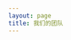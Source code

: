 ```yaml
---
layout: page
title: 我们的团队
---
```

<script setup>
import {
  VPTeamPage,
  VPTeamPageTitle,
  VPTeamMembers,
  VPTeamPageSection
} from 'vitepress/theme'

const official = [
    {
    avatar: '/teammate/碎月游戏官方.jpg',
    name: '碎月游戏官方',
    links: [
      { icon: {
          svg: '<svg xmlns="http://www.w3.org/2000/svg" viewBox="0 0 512 512"><!--!Font Awesome Free 6.6.0 by @fontawesome - https://fontawesome.com License - https://fontawesome.com/license/free Copyright 2024 Fonticons, Inc.--><path d="M488.6 104.1C505.3 122.2 513 143.8 511.9 169.8V372.2C511.5 398.6 502.7 420.3 485.4 437.3C468.2 454.3 446.3 463.2 419.9 464H92C65.6 463.2 43.8 454.2 26.7 436.8C9.7 419.4 .8 396.5 0 368.2V169.8C.8 143.8 9.7 122.2 26.7 104.1C43.8 87.8 65.6 78.8 92 78H121.4L96.1 52.2C90.3 46.5 87.4 39.2 87.4 30.4C87.4 21.6 90.3 14.3 96.1 8.6C101.8 2.9 109.1 0 117.9 0C126.7 0 134 2.9 139.8 8.6L213.1 78H301.1L375.6 8.6C381.7 2.9 389.2 0 398 0C406.8 0 414.1 2.9 419.9 8.6C425.6 14.3 428.5 21.6 428.5 30.4C428.5 39.2 425.6 46.5 419.9 52.2L394.6 78L423.9 78C450.3 78.8 471.9 87.8 488.6 104.1H488.6zM449.8 173.8C449.4 164.2 446.1 156.4 439.1 150.3C433.9 144.2 425.1 140.9 416.4 140.5H96.1C86.5 140.9 78.6 144.2 72.5 150.3C66.3 156.4 63.1 164.2 62.7 173.8V368.2C62.7 377.4 66 385.2 72.5 391.7C79 398.2 86.9 401.5 96.1 401.5H416.4C425.6 401.5 433.4 398.2 439.7 391.7C446 385.2 449.4 377.4 449.8 368.2L449.8 173.8zM185.5 216.5C191.8 222.8 195.2 230.6 195.6 239.7V273C195.2 282.2 191.9 289.9 185.8 296.2C179.6 302.5 171.8 305.7 162.2 305.7C152.6 305.7 144.7 302.5 138.6 296.2C132.5 289.9 129.2 282.2 128.8 273V239.7C129.2 230.6 132.6 222.8 138.9 216.5C145.2 210.2 152.1 206.9 162.2 206.5C171.4 206.9 179.2 210.2 185.5 216.5H185.5zM377 216.5C383.3 222.8 386.7 230.6 387.1 239.7V273C386.7 282.2 383.4 289.9 377.3 296.2C371.2 302.5 363.3 305.7 353.7 305.7C344.1 305.7 336.3 302.5 330.1 296.2C323.1 289.9 320.7 282.2 320.4 273V239.7C320.7 230.6 324.1 222.8 330.4 216.5C336.7 210.2 344.5 206.9 353.7 206.5C362.9 206.9 370.7 210.2 377 216.5H377z"/></svg>'
        },
         link: 'https://space.bilibili.com/3493122721975013' }
    ]
  },
]
const think = [
    {
    avatar: '/teammate/王双虎w.avif',
    name: '王双虎',
    desc: '001号组员，最初的想法从这里诞生',
  },  
  {
    avatar: '/teammate/季风又绿东海岸.avif',    
    name: '季风',
    desc: '004号组员，想法很多',
  },
    {
    avatar: '/teammate/落葵.jpg',
    name: '落葵ℒ.𝓀',
    desc: '006号组员，传奇文案主打抽象',
  },  
    {
    avatar: '/teammate/噬狼.jpg',
    name: '噬狼',
    desc: '008号组员，美工大神，曾有游戏制作经历',
  },  
    {
    name: 'Freirc',
    desc: '012号组员，曲神，人脉大佬',
  },  
]

const art = [
    {
    avatar: '/teammate/噬狼.jpg',
    name: '噬狼',
    desc: '008号组员,主美，美工大神，曾有游戏制作经历',
  },  
  {
    avatar: '/teammate/西斯塔.avif',    
    name: '西斯塔',
    desc: '013号组员，主美，立绘画师',
  },
    {
    name: 'digestive兔爷',
    desc: '015号组员，曲绘画师',
  },  

    {
    name: '猪猪桑pignako',
    desc: '011号组员，画技锻炼中',
  },  
]

const musical = [
    {
    name: 'Lex清风',
    desc: '005号组员,曲师，任职于某交响乐团',
  },  
  {
    name: 'FREirc',
    desc: '012号组员，曲神',
  },
    {
    name: '我做题很⑨',
    desc: '016号组员，作曲',
  },  
]

const IT = [
    {
    avatar: '/teammate/C++.avif',
    name: 'C++',
    desc: '002号组员,主程序，全村唯一的希望',
  },  
  {
    name: '随风',
    desc: '007号组员，官网运维',
  },
]

const word = [
    {
    avatar: '/teammate/王双虎w.avif',
    name: '王双虎',
    desc: '001号组员，《轮回Cycle》，《梦境The Dreams》编剧',
  },  
  {
    name: '冬日',
    desc: '003号组员，大鸽子',
  },
    {
    avatar: '/teammate/落葵.jpg',
    name: '落葵ℒ.𝓀',
    desc: '006号组员，传奇文案主打抽象',
  },
]

const animation = [
    {
    name: '风华正喵QAQ',
    desc: '010号组员,PV制作',
  },  
]

const play = [
    {
    name: 'cisyam',
    desc: '009号组员,制作低难度区间谱面',
  },  
  {
    name: 'xuzhou',
    desc: '014号组员，Lightech主策，谱面制作',
  },
]

const know = [
    {
    avatar: '/teammate/王双虎w.avif',
    name: '王双虎',
    desc: '001号组员，拼尽全力只为让你知道我们的存在',
  },  
]

const cute = [
    {
    avatar: '/teammate/季风又绿东海岸.avif',
    name: '季风',
    desc: '004号组员,全能理工男',
  },  
  {
    name: 'cisyam',
    desc: '009号组员，可爱的男生一枚',
  },
]

</script>

<VPTeamPage>

  <VPTeamPageTitle>
    <template #title>我们的团队</template>
    <template #lead>认识一下 碎月网络 背后的年轻成员</template>
  </VPTeamPageTitle>

  <VPTeamPageSection>
    <template #title>官方账号</template>
    <template #lead>关注碎月游戏官方谢谢喵</template>
    <template #members>
      <VPTeamMembers size="small" :members="official" />
    </template>
  </VPTeamPageSection>

  <VPTeamPageSection>
    <template #title>策划组</template>
    <template #lead>一切，从这里开始</template>
    <template #members>
      <VPTeamMembers size="small" :members="think" />
    </template>
  </VPTeamPageSection>

  <VPTeamPageSection>
    <template #title>美工组</template>
    <template #lead>他们让你"看"得到故事</template>
    <template #members>
      <VPTeamMembers size="small" :members="art" />
    </template>
  </VPTeamPageSection>

  <VPTeamPageSection>
    <template #title>音乐组</template>
    <template #lead>他们让你听到属于我们的声音</template>
    <template #members>
      <VPTeamMembers size="small" :members="musical" />
    </template>
  </VPTeamPageSection>

  <VPTeamPageSection>
    <template #title>技术组</template>
    <template #lead>一切的基石</template>
    <template #members>
      <VPTeamMembers size="small" :members="IT" />
    </template>
  </VPTeamPageSection>

  <VPTeamPageSection>
    <template #title>文案组</template>
    <template #lead>梦想的扩张</template>
    <template #members>
      <VPTeamMembers size="small" :members="word" />
    </template>
  </VPTeamPageSection>

  <VPTeamPageSection>
    <template #title>PV组</template>
    <template #lead>让图像动起来</template>
    <template #members>
      <VPTeamMembers size="small" :members="animation" />
    </template>
  </VPTeamPageSection>

  <VPTeamPageSection>
    <template #title>谱师组</template>
    <template #lead>为音乐作出图像中的诠释</template>
    <template #members>
      <VPTeamMembers size="small" :members="play" />
    </template>
  </VPTeamPageSection>

  <VPTeamPageSection>
    <template #title>运营组</template>
    <template #lead>让你知道我们</template>
    <template #members>
      <VPTeamMembers size="small" :members="know" />
    </template>
  </VPTeamPageSection>

  <VPTeamPageSection>
    <template #title>吉祥物组/电焊组</template>
    <template #lead>可爱捏</template>
    <template #members>
      <VPTeamMembers size="small" :members="cute" />
    </template>
  </VPTeamPageSection>
</VPTeamPage>